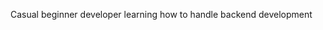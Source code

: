 Casual beginner developer learning how to handle backend development

<!---
aquaticdosDev/aquaticdosDev is a ✨ special ✨ repository because its `README.md` (this file) appears on your GitHub profile.
You can click the Preview link to take a look at your changes.
--->
